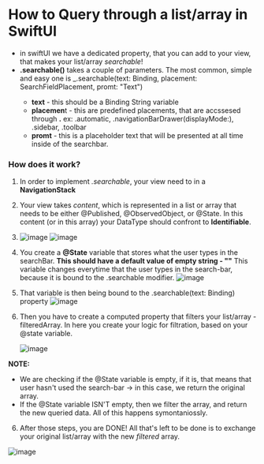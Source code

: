 # How to Query through a list/array in SwiftUI

- in swiftUI we have a dedicated property, that you can add to your view, that makes your list/array _searchable_!
- **.searchable()** takes a couple of parameters. The most common, simple and easy one is _.searchable(text: Binding<String>, placement: SearchFieldPlacement, promt: "Text")
    * **text** - this should be a Binding String variable
    * **placemen**t - this are predefined placements, that are accssesed through **.** ex: .automatic, .navigationBarDrawer(displayMode:), .sidebar, .toolbar
    * **promt** - this is a placeholder text that will be presented at all time inside of the searchbar.
  
### How does it work?
1. In order to implement _.searchable_, your view need to in a **NavigationStack**
2. Your view takes _content_, which is represented in a list or array that needs to be either @Published, @ObservedObject, or @State. In this content (or in this array) your DataType should confront to __Identifiable__.
3. 
   ![image](https://github.com/user-attachments/assets/072a5ec4-15eb-4bbb-94c6-b9aec8f147dd)
   ![image](https://github.com/user-attachments/assets/7f31d1aa-27f1-4dc0-8c58-6337110e19da)

   
 5. You create a **@State** variable that stores what the user types in the searchBar.
    **This should have a default value of empty string - ""**
    This variable changes everytime that the user types in the search-bar, because it is bound to the .searchable modifier.
   ![image](https://github.com/user-attachments/assets/4c368300-7498-4b7c-80d1-83f99734bbb3)

6. That variable is then being bound to the .searchable(text: Binding<String>) property
   ![image](https://github.com/user-attachments/assets/9a1b5e9a-a0a3-499d-a486-aa7cc2874fef)

7. Then you have to create a computed property that filters your list/array - filteredArray.
   In here you create your logic for filtration, based on your @state variable.
   
   ![image](https://github.com/user-attachments/assets/4f56be3e-9686-49dd-9707-2fd1075f6162)
   
  **NOTE:**
   * We are checking if the @State variable is empty, if it is, that means that user hasn't used the search-bar -> in this case, we return the original array.
   * If the @State variable ISN'T empty, then we filter the array, and return the new queried data. All of this happens symontaniossly.
6. After those steps, you are DONE!
   All that's left to be done is to exchange your original list/array with the new _filtered_ array.

![image](https://github.com/user-attachments/assets/05e5b7b5-350c-46e7-8ea2-0a5d56eaced9)

